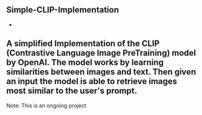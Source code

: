 
## Simple-CLIP-Implementation
-
A simplified Implementation of the CLIP (Contrastive Language Image PreTraining) model by OpenAI. The model works by learning similarities between images and text. Then given an input the model is able to retrieve images most similar to the user's prompt.
-------------------------------------------------------------------------------------------------------------
Note: This is an ongoing project
